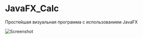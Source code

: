 # JavaFX_Calc
Простейшая визуальная программа с использованием JavaFX

![Screenshot](https://github.com/Meirbek-dev/BMK_Lab01/blob/master/JavaFX_Calc.pngs)
